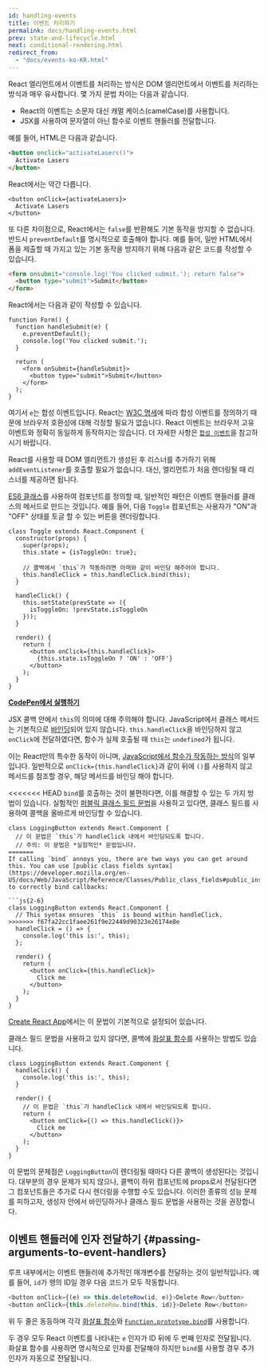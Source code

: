 ```yaml
---
id: handling-events
title: 이벤트 처리하기
permalink: docs/handling-events.html
prev: state-and-lifecycle.html
next: conditional-rendering.html
redirect_from:
  - "docs/events-ko-KR.html"
---
```


React 엘리먼트에서 이벤트를 처리하는 방식은 DOM 엘리먼트에서 이벤트를 처리하는 방식과 매우 유사합니다. 몇 가지 문법 차이는 다음과 같습니다.

* React의 이벤트는 소문자 대신 캐멀 케이스(camelCase)를 사용합니다.
* JSX를 사용하여 문자열이 아닌 함수로 이벤트 핸들러를 전달합니다.

예를 들어, HTML은 다음과 같습니다.

```html
<button onclick="activateLasers()">
  Activate Lasers
</button>
```

React에서는 약간 다릅니다.

```js{1}
<button onClick={activateLasers}>
  Activate Lasers
</button>
```

또 다른 차이점으로, React에서는 `false`를 반환해도 기본 동작을 방지할 수 없습니다. 반드시 `preventDefault`를 명시적으로 호출해야 합니다. 예를 들어, 일반 HTML에서 폼을 제출할 때 가지고 있는 기본 동작을 방지하기 위해 다음과 같은 코드를 작성할 수 있습니다.

```html
<form onsubmit="console.log('You clicked submit.'); return false">
  <button type="submit">Submit</button>
</form>
```

React에서는 다음과 같이 작성할 수 있습니다.

```js{3}
function Form() {
  function handleSubmit(e) {
    e.preventDefault();
    console.log('You clicked submit.');
  }

  return (
    <form onSubmit={handleSubmit}>
      <button type="submit">Submit</button>
    </form>
  );
}
```

여기서 `e`는 합성 이벤트입니다. React는 [W3C 명세](https://www.w3.org/TR/DOM-Level-3-Events/)에 따라 합성 이벤트를 정의하기 때문에 브라우저 호환성에 대해 걱정할 필요가 없습니다. React 이벤트는 브라우저 고유 이벤트와 정확히 동일하게 동작하지는 않습니다.  더 자세한 사항은 [`합성 이벤트`](/docs/events.html)을 참고하시기 바랍니다.

React를 사용할 때 DOM 엘리먼트가 생성된 후 리스너를 추가하기 위해 `addEventListener`를 호출할 필요가 없습니다. 대신, 엘리먼트가 처음 렌더링될 때 리스너를 제공하면 됩니다.

[ES6 클래스](https://developer.mozilla.org/ko/docs/Web/JavaScript/Reference/Classes)를 사용하여 컴포넌트를 정의할 때, 일반적인 패턴은 이벤트 핸들러를 클래스의 메서드로 만드는 것입니다. 예를 들어, 다음 `Toggle` 컴포넌트는 사용자가 "ON"과 "OFF" 상태를 토글 할 수 있는 버튼을 렌더링합니다.

```js{6,7,10-14,18}
class Toggle extends React.Component {
  constructor(props) {
    super(props);
    this.state = {isToggleOn: true};

    // 콜백에서 `this`가 작동하려면 아래와 같이 바인딩 해주어야 합니다.
    this.handleClick = this.handleClick.bind(this);
  }

  handleClick() {
    this.setState(prevState => ({
      isToggleOn: !prevState.isToggleOn
    }));
  }

  render() {
    return (
      <button onClick={this.handleClick}>
        {this.state.isToggleOn ? 'ON' : 'OFF'}
      </button>
    );
  }
}
```

[**CodePen에서 실행하기**](https://codepen.io/gaearon/pen/xEmzGg?editors=0010)

JSX 콜백 안에서 `this`의 의미에 대해 주의해야 합니다. JavaScript에서 클래스 메서드는 기본적으로 [바인딩](https://developer.mozilla.org/ko/docs/Web/JavaScript/Reference/Global_Objects/Function/bind)되어 있지 않습니다. `this.handleClick`을 바인딩하지 않고 `onClick`에 전달하였다면, 함수가 실제 호출될 때 `this`는 `undefined`가 됩니다.

이는 React만의 특수한 동작이 아니며, [JavaScript에서 함수가 작동하는 방식](https://www.smashingmagazine.com/2014/01/understanding-javascript-function-prototype-bind/)의 일부입니다. 일반적으로 `onClick={this.handleClick}`과 같이 뒤에 `()`를 사용하지 않고 메서드를 참조할 경우, 해당 메서드를 바인딩 해야 합니다.

<<<<<<< HEAD
`bind`를 호출하는 것이 불편하다면, 이를 해결할 수 있는 두 가지 방법이 있습니다. 실험적인 [퍼블릭 클래스 필드 문법](https://babeljs.io/docs/plugins/transform-class-properties/)을 사용하고 있다면, 클래스 필드를 사용하여 콜백을 올바르게 바인딩할 수 있습니다.

```js{2-6}
class LoggingButton extends React.Component {
  // 이 문법은 `this`가 handleClick 내에서 바인딩되도록 합니다.
  // 주의: 이 문법은 *실험적인* 문법입니다.
=======
If calling `bind` annoys you, there are two ways you can get around this. You can use [public class fields syntax](https://developer.mozilla.org/en-US/docs/Web/JavaScript/Reference/Classes/Public_class_fields#public_instance_fields) to correctly bind callbacks:

```js{2-6}
class LoggingButton extends React.Component {
  // This syntax ensures `this` is bound within handleClick.
>>>>>>> f67fa22cc1faee261f9e22449d90323e26174e8e
  handleClick = () => {
    console.log('this is:', this);
  };

  render() {
    return (
      <button onClick={this.handleClick}>
        Click me
      </button>
    );
  }
}
```

[Create React App](https://github.com/facebookincubator/create-react-app)에서는 이 문법이 기본적으로 설정되어 있습니다.

클래스 필드 문법을 사용하고 있지 않다면, 콜백에 [화살표 함수](https://developer.mozilla.org/en/docs/Web/JavaScript/Reference/Functions/Arrow_functions)를 사용하는 방법도 있습니다.

```js{7-9}
class LoggingButton extends React.Component {
  handleClick() {
    console.log('this is:', this);
  }

  render() {
    // 이 문법은 `this`가 handleClick 내에서 바인딩되도록 합니다.
    return (
      <button onClick={() => this.handleClick()}>
        Click me
      </button>
    );
  }
}
```

이 문법의 문제점은 `LoggingButton`이 렌더링될 때마다 다른 콜백이 생성된다는 것입니다. 대부분의 경우 문제가 되지 않으나, 콜백이 하위 컴포넌트에 props로서 전달된다면 그 컴포넌트들은 추가로 다시 렌더링을 수행할 수도 있습니다. 이러한 종류의 성능 문제를 피하고자, 생성자 안에서 바인딩하거나 클래스 필드 문법을 사용하는 것을 권장합니다.

## 이벤트 핸들러에 인자 전달하기 {#passing-arguments-to-event-handlers}

루프 내부에서는 이벤트 핸들러에 추가적인 매개변수를 전달하는 것이 일반적입니다. 예를 들어, `id`가 행의 ID일 경우 다음 코드가 모두 작동합니다.

```js
<button onClick={(e) => this.deleteRow(id, e)}>Delete Row</button>
<button onClick={this.deleteRow.bind(this, id)}>Delete Row</button>
```

위 두 줄은 동등하며 각각 [화살표 함수](https://developer.mozilla.org/en-US/docs/Web/JavaScript/Reference/Functions/Arrow_functions)와 [`Function.prototype.bind`](https://developer.mozilla.org/en-US/docs/Web/JavaScript/Reference/Global_objects/Function/bind)를 사용합니다.

두 경우 모두 React 이벤트를 나타내는 `e` 인자가 ID 뒤에 두 번째 인자로 전달됩니다. 화살표 함수를 사용하면 명시적으로 인자를 전달해야 하지만 `bind`를 사용할 경우 추가 인자가 자동으로 전달됩니다.
